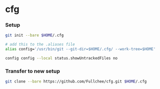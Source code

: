 # cfg

### Setup
```bash
git init --bare $HOME/.cfg
```
```bash
# add this to the .aliases file
alias config='/usr/bin/git --git-dir=$HOME/.cfg/ --work-tree=$HOME'
```

```bash
config config --local status.showUntrackedFiles no
```

### Transfer to new setup
```bash
git clone --bare https://github.com/Fullchee/cfg.git $HOME/.cfg
```
